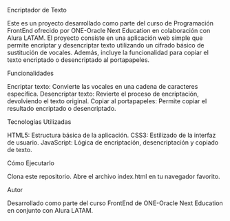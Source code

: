 Encriptador de Texto

Este es un proyecto desarrollado como parte del curso de Programación FrontEnd ofrecido por ONE-Oracle Next Education en colaboración con Alura LATAM. El proyecto consiste en una aplicación web simple que permite encriptar y desencriptar texto utilizando un cifrado básico de sustitución de vocales. Además, incluye la funcionalidad para copiar el texto encriptado o desencriptado al portapapeles.

Funcionalidades

Encriptar texto: Convierte las vocales en una cadena de caracteres específica.
Desencriptar texto: Revierte el proceso de encriptación, devolviendo el texto original.
Copiar al portapapeles: Permite copiar el resultado encriptado o desencriptado.

Tecnologías Utilizadas

HTML5: Estructura básica de la aplicación.
CSS3: Estilizado de la interfaz de usuario.
JavaScript: Lógica de encriptación, desencriptación y copiado de texto.

Cómo Ejecutarlo

Clona este repositorio.
Abre el archivo index.html en tu navegador favorito.

Autor

Desarrollado como parte del curso FrontEnd de ONE-Oracle Next Education en conjunto con Alura LATAM.

